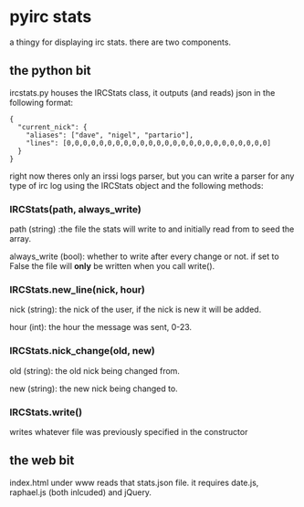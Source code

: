 # pyirc stats

a thingy for displaying irc stats.
there are two components.

## the python bit

ircstats.py houses the IRCStats class, it outputs (and reads) json in the following format:

    {
      "current_nick": {
        "aliases": ["dave", "nigel", "partario"],
        "lines": [0,0,0,0,0,0,0,0,0,0,0,0,0,0,0,0,0,0,0,0,0,0,0,0,0]
      }
    }

right now theres only an irssi logs parser, but you can write a parser for any type of irc log using the IRCStats object and the following methods:

### IRCStats(path, always_write)

path (string) :the file the stats will write to and initially read from to seed the array.

always_write (bool): whether to write after every change or not. if set to False the file will __only__ be written when you call write().


### IRCStats.new_line(nick, hour)

nick (string): the nick of the user, if the nick is new it will be added.

hour (int): the hour the message was sent, 0-23.


### IRCStats.nick_change(old, new)

old (string): the old nick being changed from.

new (string): the new nick being changed to.

### IRCStats.write()

writes whatever file was previously specified in the constructor

## the web bit

index.html under www reads that stats.json file. it requires date.js, raphael.js (both inlcuded) and jQuery.
